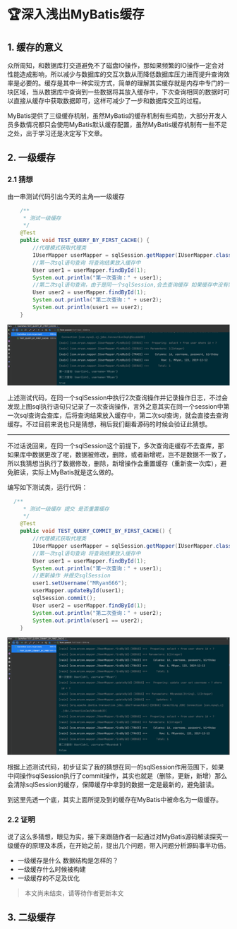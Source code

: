# 🏆深入浅出MyBatis缓存



## 1. 缓存的意义

众所周知，和数据库打交道避免不了磁盘IO操作，那如果频繁的IO操作一定会对性能造成影响，所以减少与数据库的交互次数从而降低数据库压力进而提升查询效率是必要的。缓存是其中一种实现方式，简单的理解其实缓存就是内存中专门的一块区域，当从数据库中查询到一些数据将其放入缓存中，下次查询相同的数据时可以直接从缓存中获取数据即可，这样可减少了一步和数据库交互的过程。



MyBatis提供了三级缓存机制，虽然MyBatis的缓存机制有些鸡肋，大部分开发人员多数情况都只会使用MyBatis默认缓存配置，虽然MyBatis缓存机制有一些不足之处，出于学习还是决定写下文章。



## 2. 一级缓存

### 2.1 猜想

由一串测试代码引出今天的主角—一级缓存

`````java
    /**
     * 测试一级缓存
     */
    @Test
    public void TEST_QUERY_BY_FIRST_CACHE() {
        //代理模式获取代理类
        IUserMapper userMapper = sqlSession.getMapper(IUserMapper.class);
        //第⼀次sql语句查询 将查询结果放入缓存中
        User user1 = userMapper.findById(1);
        System.out.println("第一次查询：" + user1);
        //第⼆次sql语句查询，由于是同⼀个sqlSession,会去查询缓存 如果缓存中没有则查库 缓存中有则直接取缓存
        User user2 = userMapper.findById(1);
        System.out.println("第二次查询：" + user2);
        System.out.println(user1 == user2);
    }

`````

![image-20210824222859484](img/image-20210824222859484.png)

上述测试代码，在同一个sqlSession中执行2次查询操作并记录操作日志，不过会发现上图sql执行语句只记录了一次查询操作，言外之意其实在同一个session中第一次sql查询会查库，后将查询结果放入缓存中，第二次sql查询，就会直接去查询缓存。不过目前来说也只是猜想，稍后我们翻看源码的时候会验证此猜想。

***

不过话说回来，在同一个sqlSession这个前提下，多次查询走缓存不去查库，那如果库中数据更改了呢，数据被修改，删除，或者新增呢，岂不是数据不一致了，所以我猜想当执行了数据修改，删除，新增操作会重置缓存（重新查一次库），避免脏读，实际上MyBatis就是这么做的。

编写如下测试类，运行代码：

```java
  /**
     * 测试一级缓存 提交 是否重置缓存
     */
    @Test
    public void TEST_QUERY_COMMIT_BY_FIRST_CACHE() {
        //代理模式获取代理类
        IUserMapper userMapper = sqlSession.getMapper(IUserMapper.class);
        //第⼀次sql语句查询 将查询结果放入缓存中
        User user1 = userMapper.findById(1);
        System.out.println("第一次查询：" + user1);
        //更新操作 并提交sqlSession
        user1.setUsername("MRyan666");
        userMapper.updateById(user1);
        sqlSession.commit();
        User user2 = userMapper.findById(1);
        System.out.println("第二次查询：" + user2);
        System.out.println(user1 == user2);
    }
```

![image-20210824225915612](img/image-20210824225915612.png)

根据上述测试代码，初步证实了我的猜想在同一的sqlSession作用范围下，如果中间操作sqlSession执行了commit操作，其实也就是（删除，更新，新增）那么会清除sqlSession的缓存，保障缓存中拿到的数据一定是最新的，避免脏读。

到这里先透一个底，其实上面所提及到的缓存在MyBatis中被命名为一级缓存。

### 2.2 证明

说了这么多猜想，眼见为实，接下来跟随作者一起通过对MyBatis源码解读探究一级缓存的原理及本质，在开始之前，提出几个问题，带入问题分析源码事半功倍。

- 一级缓存是什么 数据结构是怎样的？
- 一级缓存什么时候被构建
- 一级缓存的不足及优化



>本文尚未结束，请等待作者更新本文



## 3. 二级缓存











